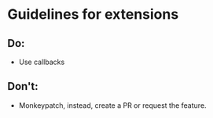 # Guidelines for extensions

## Do:
* Use callbacks

## Don't:
* Monkeypatch, instead, create a PR or request the feature.
